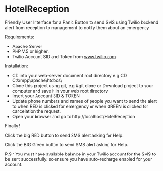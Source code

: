 # HotelReception
Friendly User Interface for a Panic Button to send SMS using Twilio backend alert from reception to management to notify them about an emergency

Requirements:

- Apache Server
- PHP V.5 or higher.
- Twilio Account SID and Token from www.twilio.com 

Installation: 

- CD into your web-server document root directory e.g CD C:\xmpp\apache\htdocs\
- Clone this project using git, e.g #git clone or Download project to your computer and save it in your web root directory
- Insert your Account SID & TOKEN
- Update phone numbers and names of people you want to send the alert to when RED is clicked for emergency or when GREEN is clicked for cancelation the request.
- Open your browser and go to http://localhost/HotelReception 

Finally ! 

Click the big RED button to send SMS alert asking for Help.

Click the BIG Green button to send SMS alert asking for Help. 

P.S : You must have available balance in your Twilio account for the SMS to be sent successfully. so ensure you have auto-recharge enabled for your account.





